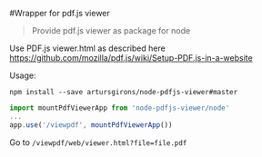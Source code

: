 #Wrapper for pdf.js viewer
>Provide pdf.js viewer as package for node

Use PDF.js viewer.html as described here https://github.com/mozilla/pdf.js/wiki/Setup-PDF.js-in-a-website

Usage:

`npm install --save artursgirons/node-pdfjs-viewer#master`

```javascript
import mountPdfViewerApp from 'node-pdfjs-viewer/node'
...
app.use('/viewpdf', mountPdfViewerApp())
```

Go to `/viewpdf/web/viewer.html?file=file.pdf`

